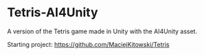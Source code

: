 # Tetris-AI4Unity

A version of the Tetris game made in Unity with the AI4Unity asset.

Starting project: https://github.com/MaciejKitowski/Tetris
